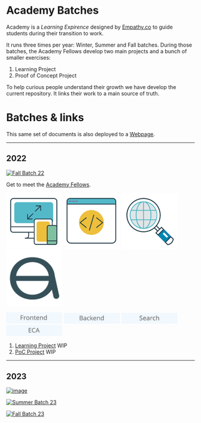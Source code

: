 # Academy Batches
Academy is a *Learning Expirence* designed by [Empathy.co](https://empathy.co/) to guide students during their transition to work.

It runs three times per year: Winter, Summer and Fall batches. During those batches, the Academy Fellows develop two main projects and a bunch of smaller exercises:

1. Learning Project
2. Proof of Concept Project

To help curious people understand their growth we have develop the current repository. It links their work to a main source of truth.

# Batches & links

This same set of documents is also deployed to a [Webpage](https://empathyco.github.io/academy-batches/).


<hr>


## 2022
[<img class="batch" src="https://github.com/alvarorg14/academy-batches/blob/main/assets/fall-batch.png?raw=true" alt="Fall Batch 22"/>](Path/batch_fall2022/blog/fellows.md)


Get to meet the [Academy Fellows](Path/batch_fall2022/blog/fellows.md)\.

[<img class="icons_path" src="/assets/front.png?raw=true" alt="Frontend" width="150px"/>](Path/batch_fall2022/blog/front.md)
[<img class="icons_path" src="/assets/back.png?raw=true" alt="Backend" width="150px"/>](Path/batch_fall2022/blog/back.md)
[<img class="icons_path" src="/assets/search.png?raw=true" alt="Search" width="150px"/>](Path/batch_fall2022/blog/search.md)
[<img class="icons_path" src="/assets/eca.png?raw=true" alt="ECA" width="150px"/>](Path/batch_fall2022/blog/eca.md)

[<img class="text_path" src="/assets/FrontEnd.png?raw=true" alt="frontend" width="150px"/>](Path/batch_fall2022/blog/front.md)
[<img class="text_path" src="/assets/Backend.png?raw=true" alt="backend" width="150px"/>](Path/batch_fall2022/blog/back.md)
[<img class="text_path" src="/assets/Search_text.png?raw=true" alt="search" width="150px"/>](Path/batch_fall2022/blog/search.md)
[<img class="text_path" src="/assets/ECA_text.png?raw=true" alt="ECA" width="150px"/>](Path/batch_fall2022/blog/ECA.md)


1. [Learning Project](https://github.com/repolink) WIP
2. [PoC Project](https://github.com/repolink) WIP


<hr>

## 2023

[<img class="batch" alt="image" src="https://github.com/alvarorg14/academy-batches/blob/main/assets/winter-batch.png?raw=true">](Path/batch_fall2022/blog/fellows.md)

[<img class="batch" src="https://github.com/alvarorg14/academy-batches/blob/main/assets/summer-batch.png?raw=true" alt="Summer Batch 23"/>](Path/batch_fall2022/blog/fellows.md)

[<img class="batch" src="https://github.com/alvarorg14/academy-batches/blob/main/assets/fall-batch.png?raw=true" alt="Fall Batch 23"/>](Path/batch_fall2022/blog/fellows.md)

